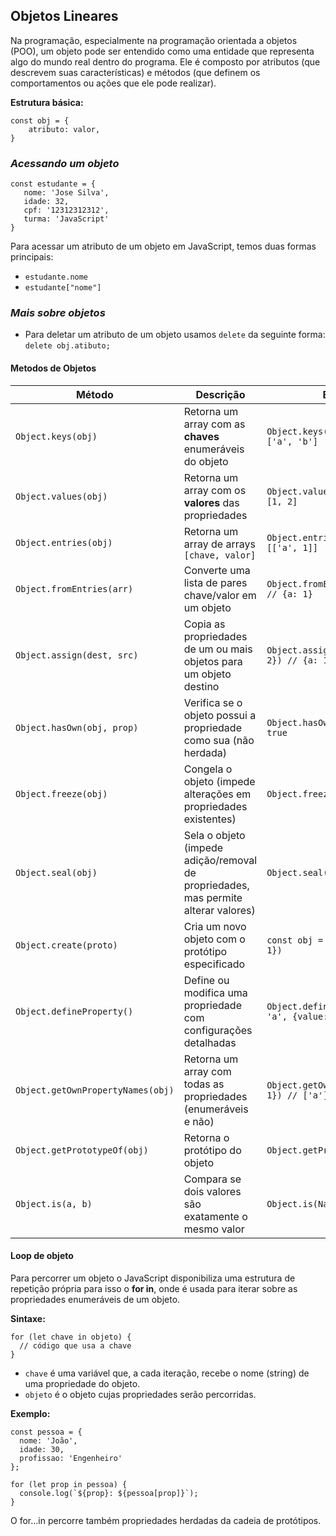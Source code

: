## **Objetos Lineares**
Na programação, especialmente na programação orientada a objetos (POO), um objeto pode ser entendido como uma entidade que representa algo do mundo real dentro do programa. Ele é composto por atributos (que descrevem suas características) e métodos (que definem os comportamentos ou ações que ele pode realizar).

**Estrutura básica:**

```
const obj = {
    atributo: valor,
}
```
### *Acessando um objeto*
```
const estudante = {
   nome: 'Jose Silva',
   idade: 32,
   cpf: '12312312312',
   turma: 'JavaScript'
}
```
Para acessar um atributo de um objeto em JavaScript, temos duas formas principais:

- `estudante.nome`
- `estudante["nome"]`

### *Mais sobre objetos*
- Para deletar um atributo de um objeto usamos `delete` da seguinte forma:
`delete obj.atibuto;`

#### Metodos de Objetos

| Método                        | Descrição                                                                 | Exemplo                                                             |
|------------------------------|--------------------------------------------------------------------------|---------------------------------------------------------------------|
| `Object.keys(obj)`           | Retorna um array com as **chaves** enumeráveis do objeto                 | `Object.keys({a: 1, b: 2}) // ['a', 'b']`                            |
| `Object.values(obj)`         | Retorna um array com os **valores** das propriedades                     | `Object.values({a: 1, b: 2}) // [1, 2]`                              |
| `Object.entries(obj)`        | Retorna um array de arrays `[chave, valor]`                              | `Object.entries({a: 1}) // [['a', 1]]`                              |
| `Object.fromEntries(arr)`    | Converte uma lista de pares chave/valor em um objeto                     | `Object.fromEntries([['a', 1]]) // {a: 1}`                          |
| `Object.assign(dest, src)`   | Copia as propriedades de um ou mais objetos para um objeto destino       | `Object.assign({}, {a: 1, b: 2}) // {a: 1, b: 2}`                    |
| `Object.hasOwn(obj, prop)`   | Verifica se o objeto possui a propriedade como sua (não herdada)         | `Object.hasOwn({a: 1}, 'a') // true`                                |
| `Object.freeze(obj)`         | Congela o objeto (impede alterações em propriedades existentes)          | `Object.freeze(obj)`                                                |
| `Object.seal(obj)`           | Sela o objeto (impede adição/removal de propriedades, mas permite alterar valores) | `Object.seal(obj)`                                          |
| `Object.create(proto)`       | Cria um novo objeto com o protótipo especificado                         | `const obj = Object.create({a: 1})`                                 |
| `Object.defineProperty()`    | Define ou modifica uma propriedade com configurações detalhadas          | `Object.defineProperty(obj, 'a', {value: 10})`                      |
| `Object.getOwnPropertyNames(obj)` | Retorna um array com todas as propriedades (enumeráveis e não)     | `Object.getOwnPropertyNames({a: 1}) // ['a']`                       |
| `Object.getPrototypeOf(obj)` | Retorna o protótipo do objeto                                             | `Object.getPrototypeOf(obj)`                                       |
| `Object.is(a, b)`            | Compara se dois valores são exatamente o mesmo valor                     | `Object.is(NaN, NaN) // true`                                       |

#### Loop de objeto

Para percorrer um objeto o JavaScript disponibiliza uma estrutura de repetição própria para isso o **for in**, onde é usada para iterar sobre as propriedades enumeráveis de um objeto.

**Sintaxe:**

```
for (let chave in objeto) {
  // código que usa a chave
}
```
- `chave` é uma variável que, a cada iteração, recebe o nome (string) de uma propriedade do objeto.
- `objeto` é o objeto cujas propriedades serão percorridas.

**Exemplo:**

```
const pessoa = {
  nome: 'João',
  idade: 30,
  profissao: 'Engenheiro'
};

for (let prop in pessoa) {
  console.log(`${prop}: ${pessoa[prop]}`);
}
```

O for...in percorre também propriedades herdadas da cadeia de protótipos.